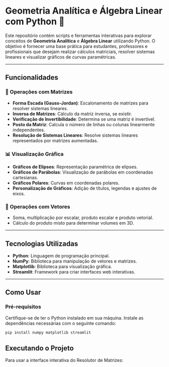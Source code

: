 # Geometria Analítica e Álgebra Linear com Python 🧮

Este repositório contém scripts e ferramentas interativas para explorar conceitos de **Geometria Analítica** e **Álgebra Linear** utilizando Python. O objetivo é fornecer uma base prática para estudantes, professores e profissionais que desejam realizar cálculos matriciais, resolver sistemas lineares e visualizar gráficos de curvas paramétricas.

---

## Funcionalidades

### 🔢 Operações com Matrizes
- **Forma Escada (Gauss-Jordan)**: Escalonamento de matrizes para resolver sistemas lineares.
- **Inversa de Matrizes**: Cálculo da matriz inversa, se existir.
- **Verificação de Invertibilidade**: Determina se uma matriz é invertível.
- **Posto da Matriz**: Calcula o número de linhas ou colunas linearmente independentes.
- **Resolução de Sistemas Lineares**: Resolve sistemas lineares representados por matrizes aumentadas.

### 📊 Visualização Gráfica
- **Gráficos de Elipses**: Representação paramétrica de elipses.
- **Gráficos de Parábolas**: Visualização de parábolas em coordenadas cartesianas.
- **Gráficos Polares**: Curvas em coordenadas polares.
- **Personalização de Gráficos**: Adição de títulos, legendas e ajustes de eixos.

### 🧮 Operações com Vetores
- Soma, multiplicação por escalar, produto escalar e produto vetorial.
- Cálculo do produto misto para determinar volumes em 3D.

---

## Tecnologias Utilizadas

- **Python**: Linguagem de programação principal.
- **NumPy**: Biblioteca para manipulação de vetores e matrizes.
- **Matplotlib**: Biblioteca para visualização gráfica.
- **Streamlit**: Framework para criar interfaces web interativas.

---

## Como Usar

### Pré-requisitos
Certifique-se de ter o Python instalado em sua máquina. Instale as dependências necessárias com o seguinte comando:

```bash
pip install numpy matplotlib streamlit
```

## Executando o Projeto
Para usar a interface interativa do Resolutor de Matrizes:

